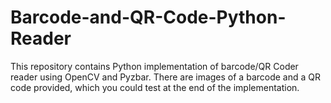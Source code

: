 # Barcode-and-QR-Code-Python-Reader
This repository contains Python implementation of barcode/QR Coder reader using OpenCV and Pyzbar. There are images of a barcode and a QR code provided, which you could test at the end of the implementation.
